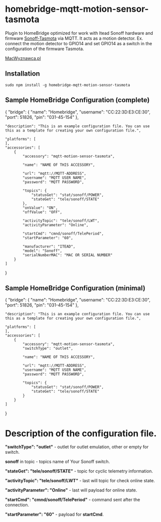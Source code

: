 # homebridge-mqtt-motion-sensor-tasmota
Plugin to HomeBridge optimized for work with Itead Sonoff hardware and firmware [Sonoff-Tasmota](https://github.com/arendst/Sonoff-Tasmota) via MQTT. It acts as a motion detector. Ex. connect the motion detector to GPIO14 and set GPIO14 as a switch in the configuration of the firmware Tasmota.

[MacWyznawca.pl](http://macwyznawca.pl)

Installation
--------------------
    sudo npm install -g homebridge-mqtt-motion-sensor-tasmota

Sample HomeBridge Configuration (complete)
--------------------
{
    "bridge": {
        "name": "Homebridge",
        "username": "CC:22:3D:E3:CE:30",
        "port": 51826,
        "pin": "031-45-154"
    },
    
    "description": "This is an example configuration file. You can use this as a template for creating your own configuration file.",

    "platforms": [
    ],
	"accessories": [
	    {
			"accessory": "mqtt-motion-sensor-tasmota",
		
			"name": "NAME OF THIS ACCESSORY",
		
			"url": "mqtt://MQTT-ADDRESS",
			"username": "MQTT USER NAME",
			"password": "MQTT PASSWORD",
		
			"topics": {
				"statusGet": "stat/sonoff/POWER",
				"stateGet": "tele/sonoff/STATE"
			},
			"onValue": "ON",
			"offValue": "OFF",
		
			"activityTopic": "tele/sonoff/LWT",
	        "activityParameter": "Online",
        
			"startCmd": "cmnd/sonoff/TelePeriod",
			"startParameter": "60",

			"manufacturer": "ITEAD",
			"model": "Sonoff",
			"serialNumberMAC": "MAC OR SERIAL NUMBER"
		}
	]
}


Sample HomeBridge Configuration (minimal)
--------------------
{
    "bridge": {
        "name": "Homebridge",
        "username": "CC:22:3D:E3:CE:30",
        "port": 51826,
        "pin": "031-45-154"
    },
    
    "description": "This is an example configuration file. You can use this as a template for creating your own configuration file.",

    "platforms": [
    ],
	"accessories": [
	    {
			"accessory": "mqtt-motion-sensor-tasmota",
			"switchType": "outlet",
		
			"name": "NAME OF THIS ACCESSORY",
		
			"url": "mqtt://MQTT-ADDRESS",
			"username": "MQTT USER NAME",
			"password": "MQTT PASSWORD",
		
			"topics": {
				"statusGet": "stat/sonoff/POWER",
				"stateGet": "tele/sonoff/STATE"
			}
		}
	]
}

# Description of the configuration file.

**"switchType": "outlet"** - outlet for outlet emulation, other or empty for switch.

**sonoff** in topic - topics name of Your Sonoff switch.

**"stateGet": "tele/sonoff/STATE"** - topic for cyclic telemetry information.

**"activityTopic": "tele/sonoff/LWT"** - last will topic for check online state.

**"activityParameter": "Online"** - last will payload for online state.

**"startCmd": "cmnd/sonoff/TelePeriod"** -  command sent after the connection.

**"startParameter": "60"** - payload for **startCmd**.


